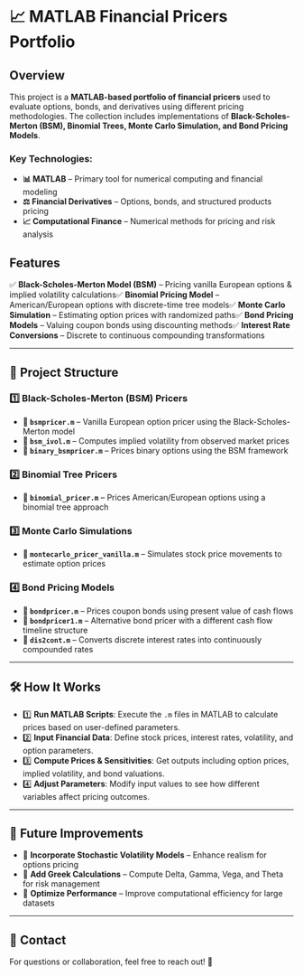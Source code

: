 # 📈 MATLAB Financial Pricers Portfolio

## Overview

This project is a **MATLAB-based portfolio of financial pricers** used to evaluate options, bonds, and derivatives using different pricing methodologies. The collection includes implementations of **Black-Scholes-Merton (BSM), Binomial Trees, Monte Carlo Simulation, and Bond Pricing Models**.

### Key Technologies:

- **📊 MATLAB** – Primary tool for numerical computing and financial modeling
- **⚖️ Financial Derivatives** – Options, bonds, and structured products pricing
- **📈 Computational Finance** – Numerical methods for pricing and risk analysis

## Features

✅ **Black-Scholes-Merton Model (BSM)** – Pricing vanilla European options & implied volatility calculations✅ **Binomial Pricing Model** – American/European options with discrete-time tree models✅ **Monte Carlo Simulation** – Estimating option prices with randomized paths✅ **Bond Pricing Models** – Valuing coupon bonds using discounting methods✅ **Interest Rate Conversions** – Discrete to continuous compounding transformations

---

## 📁 Project Structure

### 1️⃣ **Black-Scholes-Merton (BSM) Pricers**

- **📝 `bsmpricer.m`** – Vanilla European option pricer using the Black-Scholes-Merton model
- **📝 `bsm_ivol.m`** – Computes implied volatility from observed market prices
- **📝 `binary_bsmpricer.m`** – Prices binary options using the BSM framework

### 2️⃣ **Binomial Tree Pricers**

- **📝 `binomial_pricer.m`** – Prices American/European options using a binomial tree approach

### 3️⃣ **Monte Carlo Simulations**

- **📝 `montecarlo_pricer_vanilla.m`** – Simulates stock price movements to estimate option prices

### 4️⃣ **Bond Pricing Models**

- **📝 `bondpricer.m`** – Prices coupon bonds using present value of cash flows
- **📝 `bondpricer1.m`** – Alternative bond pricer with a different cash flow timeline structure
- **📝 `dis2cont.m`** – Converts discrete interest rates into continuously compounded rates

---

## 🛠️ How It Works

- 1️⃣ **Run MATLAB Scripts**: Execute the `.m` files in MATLAB to calculate prices based on user-defined parameters.
- 2️⃣ **Input Financial Data**: Define stock prices, interest rates, volatility, and option parameters.
- 3️⃣ **Compute Prices & Sensitivities**: Get outputs including option prices, implied volatility, and bond valuations.
- 4️⃣ **Adjust Parameters**: Modify input values to see how different variables affect pricing outcomes.

---

## 🚀 Future Improvements

- 🔹 **Incorporate Stochastic Volatility Models** – Enhance realism for options pricing
- 🔹 **Add Greek Calculations** – Compute Delta, Gamma, Vega, and Theta for risk management
- 🔹 **Optimize Performance** – Improve computational efficiency for large datasets

---

## 📩 Contact

For questions or collaboration, feel free to reach out! 🚀

